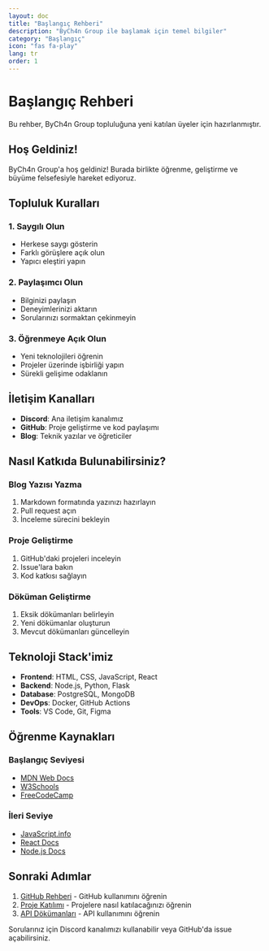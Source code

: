 ```yaml
---
layout: doc
title: "Başlangıç Rehberi"
description: "ByCh4n Group ile başlamak için temel bilgiler"
category: "Başlangıç"
icon: "fas fa-play"
lang: tr
order: 1
---
```


# Başlangıç Rehberi

Bu rehber, ByCh4n Group topluluğuna yeni katılan üyeler için hazırlanmıştır.

## Hoş Geldiniz!

ByCh4n Group'a hoş geldiniz! Burada birlikte öğrenme, geliştirme ve büyüme felsefesiyle hareket ediyoruz.

## Topluluk Kuralları

### 1. Saygılı Olun
- Herkese saygı gösterin
- Farklı görüşlere açık olun
- Yapıcı eleştiri yapın

### 2. Paylaşımcı Olun
- Bilginizi paylaşın
- Deneyimlerinizi aktarın
- Sorularınızı sormaktan çekinmeyin

### 3. Öğrenmeye Açık Olun
- Yeni teknolojileri öğrenin
- Projeler üzerinde işbirliği yapın
- Sürekli gelişime odaklanın

## İletişim Kanalları

- **Discord**: Ana iletişim kanalımız
- **GitHub**: Proje geliştirme ve kod paylaşımı
- **Blog**: Teknik yazılar ve öğreticiler

## Nasıl Katkıda Bulunabilirsiniz?

### Blog Yazısı Yazma
1. Markdown formatında yazınızı hazırlayın
2. Pull request açın
3. İnceleme sürecini bekleyin

### Proje Geliştirme
1. GitHub'daki projeleri inceleyin
2. Issue'lara bakın
3. Kod katkısı sağlayın

### Döküman Geliştirme
1. Eksik dökümanları belirleyin
2. Yeni dökümanlar oluşturun
3. Mevcut dökümanları güncelleyin

## Teknoloji Stack'imiz

- **Frontend**: HTML, CSS, JavaScript, React
- **Backend**: Node.js, Python, Flask
- **Database**: PostgreSQL, MongoDB
- **DevOps**: Docker, GitHub Actions
- **Tools**: VS Code, Git, Figma

## Öğrenme Kaynakları

### Başlangıç Seviyesi
- [MDN Web Docs](https://developer.mozilla.org/)
- [W3Schools](https://www.w3schools.com/)
- [FreeCodeCamp](https://www.freecodecamp.org/)

### İleri Seviye
- [JavaScript.info](https://javascript.info/)
- [React Docs](https://reactjs.org/docs/)
- [Node.js Docs](https://nodejs.org/docs/)

## Sonraki Adımlar

1. [GitHub Rehberi](/docs/github-guide) - GitHub kullanımını öğrenin
2. [Proje Katılımı](/docs/project-participation) - Projelere nasıl katılacağınızı öğrenin
3. [API Dökümanları](/docs/api-docs) - API kullanımını öğrenin

Sorularınız için Discord kanalımızı kullanabilir veya GitHub'da issue açabilirsiniz.
